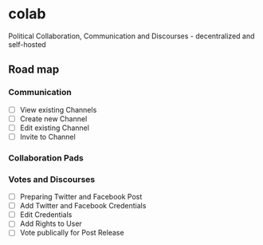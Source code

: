 # colab
Political Collaboration, Communication and Discourses - decentralized and self-hosted

## Road map

### Communication

- [ ] View existing Channels
- [ ] Create new Channel
- [ ] Edit existing Channel
- [ ] Invite to Channel

### Collaboration Pads

### Votes and Discourses

- [ ] Preparing Twitter and Facebook Post
- [ ] Add Twitter and Facebook Credentials
- [ ] Edit Credentials
- [ ] Add Rights to User
- [ ] Vote publically for Post Release
